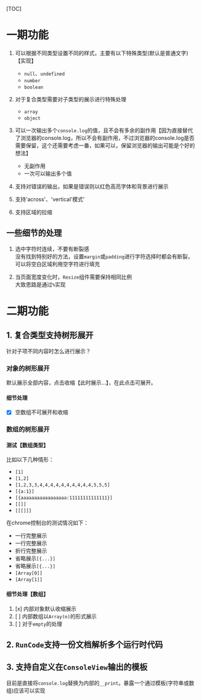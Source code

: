 [TOC]

# 一期功能
1. 可以根据不同类型设置不同的样式，主要有以下特殊类型(默认是普通文字)【实现】
    - `null`、`undefined`
    - `number`
    - `boolean`

2. 对于复合类型需要对子类型的展示进行特殊处理
    - `array`
    - `object`
    
3. 可以一次输出多个`console.log`的值，且不会有多余的副作用【因为直接替代了浏览器的console.log，所以不会有副作用，不过浏览器的console.log是否需要保留，这个还需要考虑一番，如果可以，保留浏览器的输出可能是个好的想法】
    - 无副作用
    - 一次可以输出多个值
    
4. 支持对错误的输出，如果是错误则以红色高亮字体和背景进行展示

5. 支持'across'、'vertical'模式'

6. 支持区域的拉缩

## 一些细节的处理
1. 选中字符时连续，不要有断裂感<br/>
没有找到特别好的方法，设置`margin`或`padding`进行字符选择时都会有断裂，可以将空白区域利用空字符进行填充

2. 当页面宽度变化时，`Resize`组件需要保持相同比例<br/>
大致思路是通过`%`实现

# 二期功能
## 1. 复合类型支持树形展开
针对子项不同内容时怎么进行展示？

### 对象的树形展开
默认展示全部内容，点击收缩【此时展示...】，在此点击可展开。

#### 细节处理
- [x] 空数组不可展开和收缩

### 数组的树形展开

#### 测试【数组类型】
比如以下几种情形：
- `[1]`
- `[1,2]`
- `[1,2,3,3,4,4,4,4,4,4,4,4,4,4,5,5,5]`
- `[{a:1}]`
- `[{aaaaaaaaaaaaaaaaa:11111111111111}]` 
- `[[]]`
- `[[[]]]`

在chrome控制台的测试情况如下：
- 一行完整展示
- 一行完整展示
- 折行完整展示
- 省略展示`[{...}]`
- 省略展示`[{...}]`
- `[Array[0]]`
- `[Array[1]]`

#### 细节处理【数组】
1. [x] 内部对象默认收缩展示
2. [ ] 内部数组以`Array(n)`的形式展示
3. [ ] 对于`empty`的处理

## 2. `RunCode`支持一份文档解析多个运行时代码

## 3. 支持自定义在`ConsoleView`输出的模板<br/>
目前是直接将`console.log`替换为内部的`__print`。暴露一个通过模板(字符串或数组)应该可以实现
